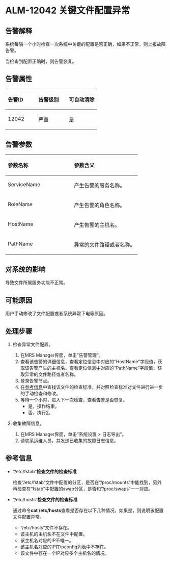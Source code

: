 # ALM-12042 关键文件配置异常<a name="ZH-CN_TOPIC_0093195088"></a>

## 告警解释<a name="zh-cn_topic_0057179193_section3188640916474"></a>

系统每隔一个小时检查一次系统中关键的配置是否正确，如果不正常，则上报故障告警。

当检查到配置正确时，则告警恢复。

## 告警属性<a name="zh-cn_topic_0057179193_section60061243164728"></a>

<a name="zh-cn_topic_0057179193_table102091175625"></a>
<table><thead align="left"><tr id="zh-cn_topic_0057179193_row31905194175625"><th class="cellrowborder" valign="top" width="33.33333333333333%" id="mcps1.1.4.1.1"><p id="zh-cn_topic_0057179193_p34183898175625"><a name="zh-cn_topic_0057179193_p34183898175625"></a><a name="zh-cn_topic_0057179193_p34183898175625"></a><strong id="zh-cn_topic_0057179193_b39219631175625"><a name="zh-cn_topic_0057179193_b39219631175625"></a><a name="zh-cn_topic_0057179193_b39219631175625"></a>告警ID</strong></p>
</th>
<th class="cellrowborder" valign="top" width="33.33333333333333%" id="mcps1.1.4.1.2"><p id="zh-cn_topic_0057179193_p22673543175625"><a name="zh-cn_topic_0057179193_p22673543175625"></a><a name="zh-cn_topic_0057179193_p22673543175625"></a><strong id="zh-cn_topic_0057179193_b2735300175625"><a name="zh-cn_topic_0057179193_b2735300175625"></a><a name="zh-cn_topic_0057179193_b2735300175625"></a>告警级别</strong></p>
</th>
<th class="cellrowborder" valign="top" width="33.33333333333333%" id="mcps1.1.4.1.3"><p id="zh-cn_topic_0057179193_p20232782175625"><a name="zh-cn_topic_0057179193_p20232782175625"></a><a name="zh-cn_topic_0057179193_p20232782175625"></a><strong id="zh-cn_topic_0057179193_b47877317175625"><a name="zh-cn_topic_0057179193_b47877317175625"></a><a name="zh-cn_topic_0057179193_b47877317175625"></a>可自动清除</strong></p>
</th>
</tr>
</thead>
<tbody><tr id="zh-cn_topic_0057179193_row52857467175625"><td class="cellrowborder" valign="top" width="33.33333333333333%" headers="mcps1.1.4.1.1 "><p id="zh-cn_topic_0057179193_p63628609163045"><a name="zh-cn_topic_0057179193_p63628609163045"></a><a name="zh-cn_topic_0057179193_p63628609163045"></a>12042</p>
</td>
<td class="cellrowborder" valign="top" width="33.33333333333333%" headers="mcps1.1.4.1.2 "><p id="zh-cn_topic_0057179193_p53643687163045"><a name="zh-cn_topic_0057179193_p53643687163045"></a><a name="zh-cn_topic_0057179193_p53643687163045"></a>严重</p>
</td>
<td class="cellrowborder" valign="top" width="33.33333333333333%" headers="mcps1.1.4.1.3 "><p id="zh-cn_topic_0057179193_p50171427163045"><a name="zh-cn_topic_0057179193_p50171427163045"></a><a name="zh-cn_topic_0057179193_p50171427163045"></a>是</p>
</td>
</tr>
</tbody>
</table>

## 告警参数<a name="zh-cn_topic_0057179193_section53958651164738"></a>

<a name="zh-cn_topic_0057179193_table57189892175625"></a>
<table><thead align="left"><tr id="zh-cn_topic_0057179193_row20832688175625"><th class="cellrowborder" valign="top" width="50%" id="mcps1.1.3.1.1"><p id="zh-cn_topic_0057179193_p9726186175625"><a name="zh-cn_topic_0057179193_p9726186175625"></a><a name="zh-cn_topic_0057179193_p9726186175625"></a><strong id="zh-cn_topic_0057179193_b20426813175625"><a name="zh-cn_topic_0057179193_b20426813175625"></a><a name="zh-cn_topic_0057179193_b20426813175625"></a>参数名称</strong></p>
</th>
<th class="cellrowborder" valign="top" width="50%" id="mcps1.1.3.1.2"><p id="zh-cn_topic_0057179193_p43959148175625"><a name="zh-cn_topic_0057179193_p43959148175625"></a><a name="zh-cn_topic_0057179193_p43959148175625"></a><strong id="zh-cn_topic_0057179193_b60088019175625"><a name="zh-cn_topic_0057179193_b60088019175625"></a><a name="zh-cn_topic_0057179193_b60088019175625"></a>参数含义</strong></p>
</th>
</tr>
</thead>
<tbody><tr id="zh-cn_topic_0057179193_row35291346175625"><td class="cellrowborder" valign="top" width="50%" headers="mcps1.1.3.1.1 "><p id="zh-cn_topic_0057179193_p1174628164924"><a name="zh-cn_topic_0057179193_p1174628164924"></a><a name="zh-cn_topic_0057179193_p1174628164924"></a>ServiceName</p>
</td>
<td class="cellrowborder" valign="top" width="50%" headers="mcps1.1.3.1.2 "><p id="zh-cn_topic_0057179193_p28036069164924"><a name="zh-cn_topic_0057179193_p28036069164924"></a><a name="zh-cn_topic_0057179193_p28036069164924"></a>产生告警的服务名称。</p>
</td>
</tr>
<tr id="zh-cn_topic_0057179193_row54265439175625"><td class="cellrowborder" valign="top" width="50%" headers="mcps1.1.3.1.1 "><p id="zh-cn_topic_0057179193_p37200352164924"><a name="zh-cn_topic_0057179193_p37200352164924"></a><a name="zh-cn_topic_0057179193_p37200352164924"></a>RoleName</p>
</td>
<td class="cellrowborder" valign="top" width="50%" headers="mcps1.1.3.1.2 "><p id="zh-cn_topic_0057179193_p60438548164924"><a name="zh-cn_topic_0057179193_p60438548164924"></a><a name="zh-cn_topic_0057179193_p60438548164924"></a>产生告警的角色名称。</p>
</td>
</tr>
<tr id="zh-cn_topic_0057179193_row5894265175625"><td class="cellrowborder" valign="top" width="50%" headers="mcps1.1.3.1.1 "><p id="zh-cn_topic_0057179193_p36286743164924"><a name="zh-cn_topic_0057179193_p36286743164924"></a><a name="zh-cn_topic_0057179193_p36286743164924"></a>HostName</p>
</td>
<td class="cellrowborder" valign="top" width="50%" headers="mcps1.1.3.1.2 "><p id="zh-cn_topic_0057179193_p53545079164924"><a name="zh-cn_topic_0057179193_p53545079164924"></a><a name="zh-cn_topic_0057179193_p53545079164924"></a>产生告警的主机名。</p>
</td>
</tr>
<tr id="zh-cn_topic_0057179193_row60420241163054"><td class="cellrowborder" valign="top" width="50%" headers="mcps1.1.3.1.1 "><p id="zh-cn_topic_0057179193_p44112790164924"><a name="zh-cn_topic_0057179193_p44112790164924"></a><a name="zh-cn_topic_0057179193_p44112790164924"></a>PathName</p>
</td>
<td class="cellrowborder" valign="top" width="50%" headers="mcps1.1.3.1.2 "><p id="zh-cn_topic_0057179193_p16366252164924"><a name="zh-cn_topic_0057179193_p16366252164924"></a><a name="zh-cn_topic_0057179193_p16366252164924"></a>异常的文件路径或者名称。</p>
</td>
</tr>
</tbody>
</table>

## 对系统的影响<a name="zh-cn_topic_0057179193_section6122299164744"></a>

导致文件所属服务功能不正常。

## 可能原因<a name="zh-cn_topic_0057179193_section11121304164754"></a>

用户手动修改了文件配置或者系统异常下电等原因。

## 处理步骤<a name="zh-cn_topic_0057179193_section138984516481"></a>

1.  检查异常文件配置。
    1.  在MRS Manager界面，单击“告警管理”。
    2.  查看该告警的详细信息，查看定位信息中对应的“HostName”字段值，获取该告警产生的主机名，查看定位信息中对应的“PathName”字段值，获取异常的文件路径或者名称。
    3.  登录告警节点。
    4.  在[参考信息](#zh-cn_topic_0057179193_section24734811164818)中查找该文件的检查标准，并对照检查标准对文件进行进一步的手动检查和修改。
    5.  等待一个小时，进入下一次检查，查看告警是否恢复。
        -   是，操作结束。
        -   否，执行[2](#zh-cn_topic_0057179193_li23910495164959)。


2.  <a name="zh-cn_topic_0057179193_li23910495164959"></a>收集故障信息。
    1.  在MRS Manager界面，单击“系统设置 \> 日志导出”。
    2.  请联系运维人员，并发送已收集的故障日志信息。


## 参考信息<a name="zh-cn_topic_0057179193_section24734811164818"></a>

-   “/etc/fstab“**检查文件的检查标准**

    检查“/etc/fstab“文件中配置的分区，是否在“/proc/mounts“中能找到，另外再检查在“fstab”中配置的swap分区，是否和“/proc/swaps“一一对应。

-   “/etc/hosts“**检查文件的检查标准**

    通过命令**cat /etc/hosts**查看是否存在以下几种情况，如果是，则说明该配置文件配置异常。

    -   “/etc/hosts“文件不存在。
    -   该主机的主机名不在文件中配置。
    -   该主机名对应的IP不唯一。
    -   该主机名对应的IP在ipconfig列表中不存在。
    -   该文件中存在一个IP对应多个主机名的情况。


